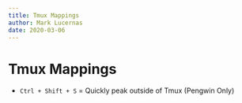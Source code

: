 ```yaml
---
title: Tmux Mappings
author: Mark Lucernas
date: 2020-03-06
---
```



# Tmux Mappings

  - `Ctrl + Shift + S` = Quickly peak outside of Tmux (Pengwin Only)
